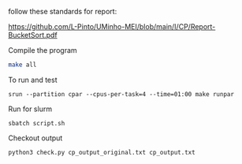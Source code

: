 follow these standards for report:

https://github.com/L-Pinto/UMinho-MEI/blob/main/I/CP/Report-BucketSort.pdf


Compile the program

```bash
make all
```

To run and test
```
srun --partition cpar --cpus-per-task=4 --time=01:00 make runpar
```

Run for slurm
```
sbatch script.sh
```

Checkout output

```
python3 check.py cp_output_original.txt cp_output.txt
```
